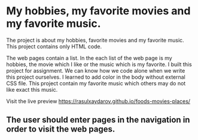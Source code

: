 <h1>My hobbies, my favorite movies and my favorite music.</h1>
The project is about my hobbies, favorite movies and my favorite music. This project contains only HTML code.

The web pages contain a list. In the each list of the web page is my hobbies,  the movie which I like or the music which is my favorite.
I built this project for assignment. We can know how we code alone when we write this project ourselves. I learned to add color in the body without external CSS file.
This project contain my favorite music which others may do not like exact this music. 

Visit the live preview https://rasulxaydarov.github.io/foods-movies-places/

<h2>The user should enter pages in the navigation in order to visit the web pages.</h2>
